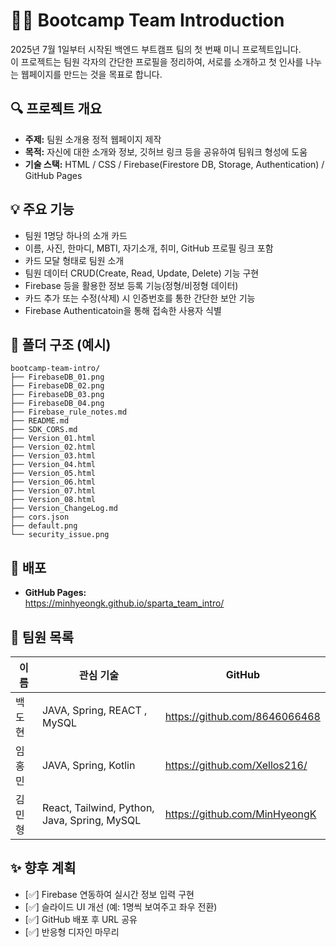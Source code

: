 # 🧑‍💻 Bootcamp Team Introduction

2025년 7월 1일부터 시작된 백엔드 부트캠프 팀의 첫 번째 미니 프로젝트입니다.  
이 프로젝트는 팀원 각자의 간단한 프로필을 정리하여, 서로를 소개하고 첫 인사를 나누는 웹페이지를 만드는 것을 목표로 합니다.

## 🔍 프로젝트 개요

- **주제:** 팀원 소개용 정적 웹페이지 제작
- **목적:** 자신에 대한 소개와 정보, 깃허브 링크 등을 공유하여 팀워크 형성에 도움
- **기술 스택:** HTML / CSS / Firebase(Firestore DB, Storage, Authentication) / GitHub Pages

## 💡 주요 기능

- 팀원 1명당 하나의 소개 카드
- 이름, 사진, 한마디, MBTI, 자기소개, 취미, GitHub 프로필 링크 포함
- 카드 모달 형태로 팀원 소개
- 팀원 데이터 CRUD(Create, Read, Update, Delete) 기능 구현
- Firebase 등을 활용한 정보 등록 기능(정형/비정형 데이터)
- 카드 추가 또는 수정(삭제) 시 인증번호를 통한 간단한 보안 기능
- Firebase Authenticatoin을 통해 접속한 사용자 식별

## 📁 폴더 구조 (예시)

```
bootcamp-team-intro/
├── FirebaseDB_01.png
├── FirebaseDB_02.png
├── FirebaseDB_03.png
├── FirebaseDB_04.png
├── Firebase_rule_notes.md
├── README.md
├── SDK_CORS.md
├── Version_01.html
├── Version_02.html
├── Version_03.html
├── Version_04.html
├── Version_05.html
├── Version_06.html
├── Version_07.html
├── Version_08.html
├── Version_ChangeLog.md
├── cors.json
├── default.png
└── security_issue.png
```

## 🚀 배포

- **GitHub Pages:**  
  https://minhyeongk.github.io/sparta_team_intro/

## 🙋 팀원 목록

| 이름 | 관심 기술 | GitHub |
|------|-----------|--------|
| 백도현 | JAVA, Spring, REACT , MySQL | https://github.com/8646066468 |
| 임홍민 | JAVA, Spring, Kotlin | https://github.com/Xellos216/ |
| 김민형 | React, Tailwind, Python, Java, Spring, MySQL  | https://github.com/MinHyeongK |

## ✨ 향후 계획

- [✅] Firebase 연동하여 실시간 정보 입력 구현
- [✅] 슬라이드 UI 개선 (예: 1명씩 보여주고 좌우 전환)
- [✅] GitHub 배포 후 URL 공유
- [✅] 반응형 디자인 마무리
